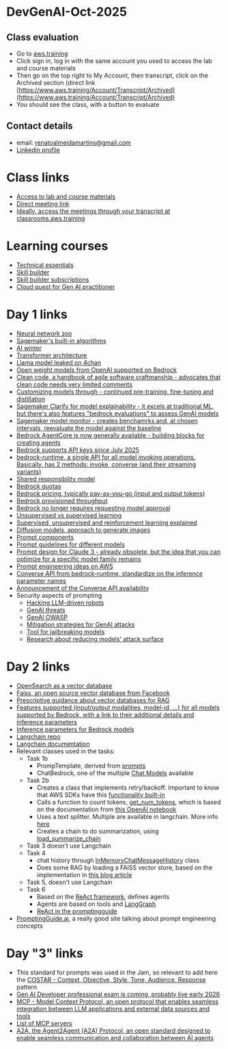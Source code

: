 # DevGenAI-Oct-2025


## Class evaluation
- Go to [aws.training](https://www.aws.training/)
- Click sign in, log in with the same account you used to access the lab and course materials
- Then go on the top right to My Account, then transcript, click on the Archived section (direct link [https://www.aws.training/Account/Transcript/Archived](https://www.aws.training/Account/Transcript/Archived)
- You should see the class, with a button to evaluate

## Contact details
- email: renatoalmeidamartins@gmail.com
- [Linkedin profile](https://www.linkedin.com/in/renatodealmeidamartins/)

# Class links
- [Access to lab and course materials](https://us-east-1.student.classrooms.aws.training/class/ilt%23gqFdeYYEWC3APQa9JXEQ5G)
- [Direct meeting link](https://awsvirtual.webex.com/awsvirtual/j.php?MTID=m5ac9d1b25ec41fa1322f4a1ab7a11c55)
- [Ideally, access the meetings through your transcript at classrooms.aws.training](https://classrooms.aws.training)

# Learning courses
- [Technical essentials](https://skillbuilder.aws/learn/K8C2FNZM6X/aws-technical-essentials/N7Q3SXQCDY)
- [Skill builder](https://skillbuilder.aws/learn)
- [Skill builder subscriptions](https://skillbuilder.aws/subscriptions)
- [Cloud quest for Gen AI practitioner](https://skillbuilder.aws/learn/5YB3FCEE1H/aws-cloud-quest-generative-ai-practitioner/26A81MG83V)

# Day 1 links
- [Neural network zoo](https://www.asimovinstitute.org/neural-network-zoo/)
- [Sagemaker's built-in algorithms](https://docs.aws.amazon.com/sagemaker/latest/dg/algos.html)
- [AI winter](https://en.wikipedia.org/wiki/AI_winter)
- [Transformer architecture](https://aws.amazon.com/what-is/transformers-in-artificial-intelligence/)
- [Llama model leaked on 4chan](https://www.theverge.com/2023/3/8/23629362/meta-ai-language-model-llama-leak-online-misuse)
- [Open weight models from OpenAI supported on Bedrock](https://aws.amazon.com/blogs/aws/openai-open-weight-models-now-available-on-aws/)
- [Clean code, a handbook of agile software craftmanship - advocates that clean code needs very limited comments](https://www.amazon.com/Clean-Code-Handbook-Software-Craftsmanship/dp/0132350882)
- [Customizing models through - continued pre-training, fine-tuning and distillation](https://docs.aws.amazon.com/bedrock/latest/userguide/custom-models.html)
- [Sagemaker Clarify for model explainability - it excels at traditional ML, but there's also features "bedrock evaluations" to assess GenAI models](https://docs.aws.amazon.com/en_us/sagemaker/latest/dg/model-explainability.html)
- [Sagemaker model monitor - creates benchamrks and, at chosen intervals, reevaluate the model against the baseline](https://docs.aws.amazon.com/sagemaker/latest/dg/model-monitor.html)
- [Bedrock AgentCore is now generally available - building blocks for creating agents](https://aws.amazon.com/blogs/machine-learning/amazon-bedrock-agentcore-is-now-generally-available/)
- [Bedrock supports API keys since July 2025](https://aws.amazon.com/blogs/machine-learning/accelerate-ai-development-with-amazon-bedrock-api-keys/)
- [bedrock-runtime, a single API for all model invoking operations. Basically, has 2 methods: invoke, converse (and their streaming variants)](https://docs.aws.amazon.com/bedrock/latest/APIReference/API_Operations_Amazon_Bedrock_Runtime.html)
- [Shared responsibility model](https://aws.amazon.com/compliance/shared-responsibility-model/)
- [Bedrock quotas](docs.aws.amazon.com/general/latest/gr/bedrock.html)
- [Bedrock pricing, typically pay-as-you-go (input and output tokens)](https://aws.amazon.com/bedrock/pricing/)
- [Bedrock provisioned throughput](https://docs.aws.amazon.com/bedrock/latest/userguide/prov-throughput.html)
- [Bedrock no longer requires requesting model approval](https://aws.amazon.com/blogs/security/simplified-amazon-bedrock-model-access/)
- [Unsupervised vs supervised learning](https://aws.amazon.com/compare/the-difference-between-machine-learning-supervised-and-unsupervised/)
- [Supervised, unsupervised and reinforcement learning explained](https://docs.aws.amazon.com/sagemaker/latest/dg/algorithms-choose.html)
- [Diffusion models, approach to generate images](https://ommer-lab.com/research/latent-diffusion-models/)
- [Prompt components](https://docs.aws.amazon.com/bedrock/latest/userguide/design-a-prompt.html)
- [Prompt guidelines for different models](https://docs.aws.amazon.com/bedrock/latest/userguide/prompt-engineering-guidelines.html)
- [Prompt design for Claude 3 - already obsolete, but the idea that you can optimize for a specific model family remains](https://aws.amazon.com/blogs/machine-learning/prompt-engineering-techniques-and-best-practices-learn-by-doing-with-anthropics-claude-3-on-amazon-bedrock/)
- [Prompt engineering ideas on AWS](https://aws.amazon.com/what-is/prompt-engineering/)
- [Converse API from bedrock-runtime, standardize on the inference parameter names](https://docs.aws.amazon.com/bedrock/latest/APIReference/API_runtime_Converse.html)
- [Announcement of the Converse API availability](https://aws.amazon.com/about-aws/whats-new/2024/05/amazon-bedrock-new-converse-api/)
- Security aspects of prompting
  - [Hacking LLM-driven robots](https://blog.seas.upenn.edu/penn-engineering-research-discovers-critical-vulnerabilities-in-ai-enabled-robots-to-increase-safety-and-security)
  - [GenAI threats](https://unit42.paloaltonetworks.com/new-frontier-of-genai-threats-a-comprehensive-guide-to-prompt-attacks/)
  - [GenAI OWASP](https://genai.owasp.org/)
  - [Mitigation strategies for GenAI attacks](https://www.youtube.com/watch?v=ewxCqXYoz4A)
  - [Tool for jailbreaking models](https://www.cyberark.com/resources/threat-research-blog/jailbreaking-every-llm-with-one-simple-click)
  - [Research about reducing models' attack surface](https://arxiv.org/abs/2410.15236)

# Day 2 links
- [OpenSearch as a vector database](https://aws.amazon.com/blogs/big-data/amazon-opensearch-services-vector-database-capabilities-explained/)
- [Faiss, an open source vector database from Facebook](https://github.com/facebookresearch/faiss)
- [Prescriptive guidance about vector databases for RAG](https://docs.aws.amazon.com/prescriptive-guidance/latest/choosing-an-aws-vector-database-for-rag-use-cases/introduction.html)
- [Features supported (input/output modalities, model-id, ...) for all models supported by Bedrock, with a link to their additional details and inference parameters](https://docs.aws.amazon.com/bedrock/latest/userguide/models-supported.html)
- [Inference parameters for Bedrock models](https://docs.aws.amazon.com/bedrock/latest/userguide/model-parameters.html)
- [Langchain repo](https://python.langchain.com/docs/integrations/chat/)
- [Langchain documentation](https://docs.langchain.com/oss/python/langchain/overview)
- Relevant classes used in the tasks:
  - Task 1b
    - PrompTemplate, derived from [prompts](https://python.langchain.com/api_reference/core/prompts.html)
    - ChatBedrock, one of the multiple [Chat Models](https://python.langchain.com/docs/integrations/chat/) available
  - Task 2b
    - Creates a class that implements retry/backoff. Important to know that AWS SDKs have this [functionality built-in](https://docs.aws.amazon.com/sdkref/latest/guide/feature-retry-behavior.html)
    - Calls a function to count tokens, [get_num_tokens](https://python.langchain.com/api_reference/community/callbacks/langchain_community.callbacks.infino_callback.get_num_tokens.html), which is based on the documentation from [this OpenAI notebook](https://github.com/openai/openai-cookbook/blob/main/examples/How_to_count_tokens_with_tiktoken.ipynb)
    - Uses a text splitter. Multiple are available in langchain. More info [here](https://python.langchain.com/docs/concepts/text_splitters/)
    - Creates a chain to do summarization, using [load_summarize_chain](https://python.langchain.com/api_reference/langchain/chains/langchain.chains.summarize.chain.load_summarize_chain.html)
  - Task 3 doesn't use Langchain
  - Task 4
    - chat history through [InMemoryChatMessageHistory](https://python.langchain.com/api_reference/core/chat_history/langchain_core.chat_history.InMemoryChatMessageHistory.html) class
    - Does some RAG by loading a FAISS vector store, based on the implementation in [this blog article](https://aws.amazon.com/blogs/machine-learning/deploy-rag-applications-on-amazon-sagemaker-jumpstart-using-faiss/)
  - Task 5, doesn't use Langchain
  - Task 6
    - Based on the [ReAct framework](https://www.promptingguide.ai/techniques/react), defines agents
    - Agents are based on tools and [LangGraph](https://docs.langchain.com/oss/python/langgraph/overview)
    - [ReAct in the promptingguide](https://www.promptingguide.ai/techniques/react)
- [PromptingGuide.ai](https://www.promptingguide.ai/), a really good site talking about prompt engineering concepts

# Day "3"  links
- This standard for prompts was used in the Jam, so relevant to add here the [COSTAR - Context, Objective, Style, Tone, Audience, Response](https://aws.amazon.com/blogs/machine-learning/implementing-advanced-prompt-engineering-with-amazon-bedrock/) pattern
- [Gen AI Developer professional exam is coming, probably live early 2026](https://aws.amazon.com/certification/certified-generative-ai-developer-professional/)
- [MCP - Model Context Protocol,  an open protocol that enables seamless integration between LLM applications and external data sources and tools](https://modelcontextprotocol.io/)
- [List of MCP servers](https://github.com/modelcontextprotocol/servers)
- [A2A, the Agent2Agent (A2A) Protocol, an open standard designed to enable seamless communication and collaboration between AI agents](https://a2a-protocol.org/latest/) 
